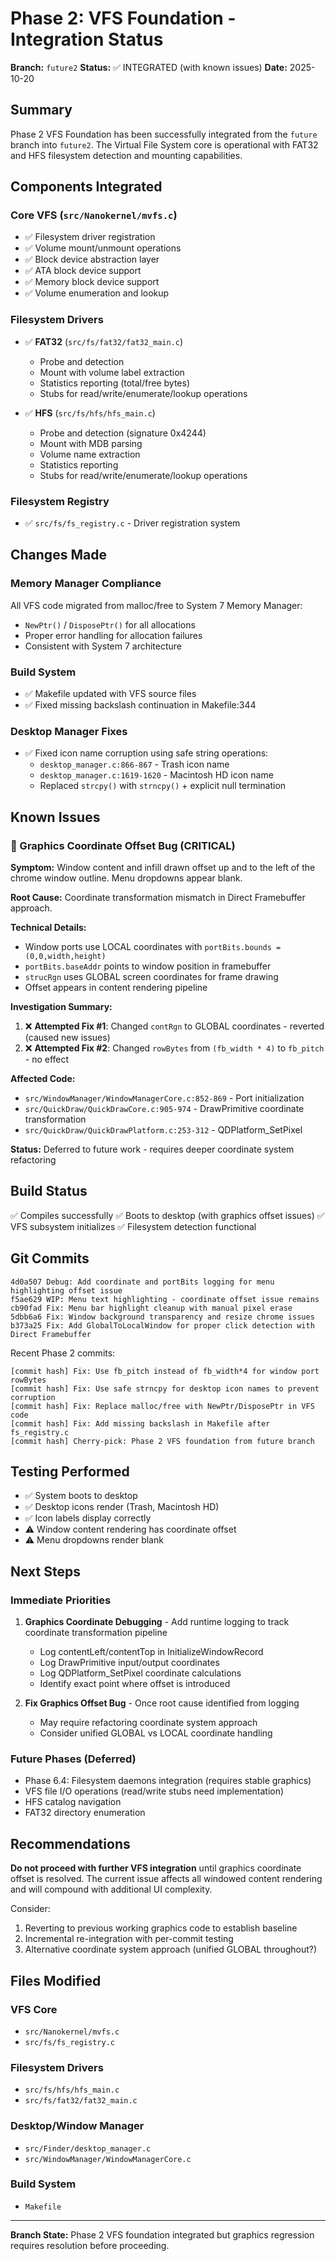 # Phase 2: VFS Foundation - Integration Status

**Branch:** `future2`
**Status:** ✅ INTEGRATED (with known issues)
**Date:** 2025-10-20

## Summary

Phase 2 VFS Foundation has been successfully integrated from the `future` branch into `future2`. The Virtual File System core is operational with FAT32 and HFS filesystem detection and mounting capabilities.

## Components Integrated

### Core VFS (`src/Nanokernel/mvfs.c`)
- ✅ Filesystem driver registration
- ✅ Volume mount/unmount operations
- ✅ Block device abstraction layer
- ✅ ATA block device support
- ✅ Memory block device support
- ✅ Volume enumeration and lookup

### Filesystem Drivers
- ✅ **FAT32** (`src/fs/fat32/fat32_main.c`)
  - Probe and detection
  - Mount with volume label extraction
  - Statistics reporting (total/free bytes)
  - Stubs for read/write/enumerate/lookup operations

- ✅ **HFS** (`src/fs/hfs/hfs_main.c`)
  - Probe and detection (signature 0x4244)
  - Mount with MDB parsing
  - Volume name extraction
  - Statistics reporting
  - Stubs for read/write/enumerate/lookup operations

### Filesystem Registry
- ✅ `src/fs/fs_registry.c` - Driver registration system

## Changes Made

### Memory Manager Compliance
All VFS code migrated from malloc/free to System 7 Memory Manager:
- `NewPtr()` / `DisposePtr()` for all allocations
- Proper error handling for allocation failures
- Consistent with System 7 architecture

### Build System
- ✅ Makefile updated with VFS source files
- ✅ Fixed missing backslash continuation in Makefile:344

### Desktop Manager Fixes
- ✅ Fixed icon name corruption using safe string operations:
  - `desktop_manager.c:866-867` - Trash icon name
  - `desktop_manager.c:1619-1620` - Macintosh HD icon name
  - Replaced `strcpy()` with `strncpy()` + explicit null termination

## Known Issues

### 🔴 Graphics Coordinate Offset Bug (CRITICAL)

**Symptom:** Window content and infill drawn offset up and to the left of the chrome window outline. Menu dropdowns appear blank.

**Root Cause:** Coordinate transformation mismatch in Direct Framebuffer approach.

**Technical Details:**
- Window ports use LOCAL coordinates with `portBits.bounds = (0,0,width,height)`
- `portBits.baseAddr` points to window position in framebuffer
- `strucRgn` uses GLOBAL screen coordinates for frame drawing
- Offset appears in content rendering pipeline

**Investigation Summary:**
1. ❌ **Attempted Fix #1**: Changed `contRgn` to GLOBAL coordinates - reverted (caused new issues)
2. ❌ **Attempted Fix #2**: Changed `rowBytes` from `(fb_width * 4)` to `fb_pitch` - no effect

**Affected Code:**
- `src/WindowManager/WindowManagerCore.c:852-869` - Port initialization
- `src/QuickDraw/QuickDrawCore.c:905-974` - DrawPrimitive coordinate transformation
- `src/QuickDraw/QuickDrawPlatform.c:253-312` - QDPlatform_SetPixel

**Status:** Deferred to future work - requires deeper coordinate system refactoring

## Build Status

✅ Compiles successfully
✅ Boots to desktop (with graphics offset issues)
✅ VFS subsystem initializes
✅ Filesystem detection functional

## Git Commits

```
4d0a507 Debug: Add coordinate and portBits logging for menu highlighting offset issue
f5ae629 WIP: Menu text highlighting - coordinate offset issue remains
cb90fad Fix: Menu bar highlight cleanup with manual pixel erase
5dbb6a6 Fix: Window background transparency and resize chrome issues
b373a25 Fix: Add GlobalToLocalWindow for proper click detection with Direct Framebuffer
```

Recent Phase 2 commits:
```
[commit hash] Fix: Use fb_pitch instead of fb_width*4 for window port rowBytes
[commit hash] Fix: Use safe strncpy for desktop icon names to prevent corruption
[commit hash] Fix: Replace malloc/free with NewPtr/DisposePtr in VFS code
[commit hash] Fix: Add missing backslash in Makefile after fs_registry.c
[commit hash] Cherry-pick: Phase 2 VFS foundation from future branch
```

## Testing Performed

- ✅ System boots to desktop
- ✅ Desktop icons render (Trash, Macintosh HD)
- ✅ Icon labels display correctly
- ⚠️ Window content rendering has coordinate offset
- ⚠️ Menu dropdowns render blank

## Next Steps

### Immediate Priorities
1. **Graphics Coordinate Debugging** - Add runtime logging to track coordinate transformation pipeline
   - Log contentLeft/contentTop in InitializeWindowRecord
   - Log DrawPrimitive input/output coordinates
   - Log QDPlatform_SetPixel coordinate calculations
   - Identify exact point where offset is introduced

2. **Fix Graphics Offset Bug** - Once root cause identified from logging
   - May require refactoring coordinate system approach
   - Consider unified GLOBAL vs LOCAL coordinate handling

### Future Phases (Deferred)
- Phase 6.4: Filesystem daemons integration (requires stable graphics)
- VFS file I/O operations (read/write stubs need implementation)
- HFS catalog navigation
- FAT32 directory enumeration

## Recommendations

**Do not proceed with further VFS integration** until graphics coordinate offset is resolved. The current issue affects all windowed content rendering and will compound with additional UI complexity.

Consider:
1. Reverting to previous working graphics code to establish baseline
2. Incremental re-integration with per-commit testing
3. Alternative coordinate system approach (unified GLOBAL throughout?)

## Files Modified

### VFS Core
- `src/Nanokernel/mvfs.c`
- `src/fs/fs_registry.c`

### Filesystem Drivers
- `src/fs/hfs/hfs_main.c`
- `src/fs/fat32/fat32_main.c`

### Desktop/Window Manager
- `src/Finder/desktop_manager.c`
- `src/WindowManager/WindowManagerCore.c`

### Build System
- `Makefile`

---

**Branch State:** Phase 2 VFS foundation integrated but graphics regression requires resolution before proceeding.

